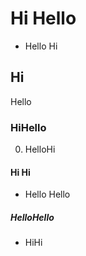 # Hi Hello
* Hello Hi
## Hi
Hello
### HiHello
0. HelloHi
#### Hi Hi
* Hello Hello
##### HelloHello
- HiHi